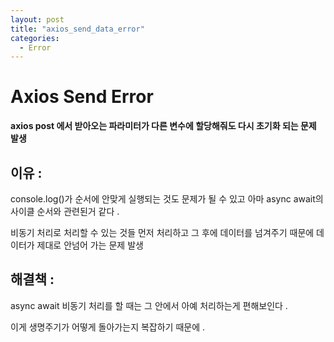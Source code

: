 ```yaml
---
layout: post
title: "axios_send_data_error"
categories:
  - Error
---
```


# Axios Send Error

**axios post 에서 받아오는 파라미터가 다른 변수에 할당해줘도 다시 초기화 되는 문제 발생**

## 이유 :

console.log()가 순서에 안맞게 실행되는 것도 문제가 될 수 있고 아마 async await의 사이클 순서와 관련된거 같다 .

비동기 처리로 처리할 수 있는 것들 먼저 처리하고 그 후에 데이터를 넘겨주기 때문에 데이터가 제대로 안넘어 가는 문제 발생

## 해결책 :

async await 비동기 처리를 할 때는 그 안에서 아예 처리하는게 편해보인다 .

이게 생명주기가 어떻게 돌아가는지 복잡하기 때문에 .
